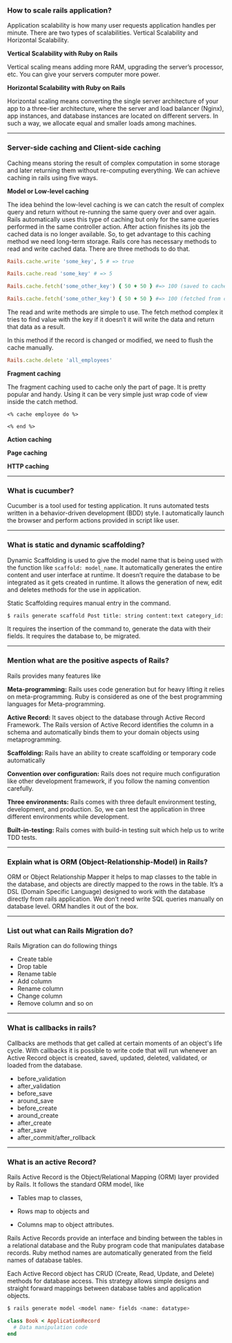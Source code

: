 ### How to scale rails application? 

Application scalability is how many user requests application handles per minute. There are two types of scalabilities. Vertical Scalability and Horizontal Scalability. 

**Vertical Scalability with Ruby on Rails**

Vertical scaling means adding more RAM, upgrading the server’s processor, etc. You can give your servers computer more power. 

**Horizontal Scalability with Ruby on Rails**

Horizontal scaling means converting the single server architecture of your app to a three-tier architecture, where the server and load balancer (Nginx), app instances, and database instances are located on different servers. In such a way, we allocate equal and smaller loads among machines.
***

### Server-side caching and Client-side caching 

Caching means storing the result of complex computation in some storage and later returning them without re-computing everything. We can achieve caching in rails using five ways. 

**Model or Low-level caching**

The idea behind the low-level caching is we can catch the result of complex query and return without re-running the same query over and over again. Rails automatically uses this type of caching but only for the same queries performed in the same controller action. After action finishes its job the cached data is no longer available. So, to get advantage to this caching method we need long-term storage. Rails core has necessary methods to read and write cached data. There are three methods to do that.  

```ruby
Rails.cache.write 'some_key', 5 # => true 

Rails.cache.read 'some_key' # => 5 

Rails.cache.fetch('some_other_key') { 50 + 50 } #=> 100 (saved to cache) 

Rails.cache.fetch('some_other_key') { 50 + 50 } #=> 100 (fetched from cache)
```

The read and write methods are simple to use. The fetch method complex it tries to find value with the key if it doesn’t it will write the data and return that data as a result. 

In this method if the record is changed or modified, we need to flush the cache manually.  

```ruby
Rails.cache.delete 'all_employees' 
```
 

**Fragment caching**

The fragment caching used to cache only the part of page. It is pretty popular and handy. Using it can be very simple just wrap code of view inside the catch method. 

```irb
<% cache employee do %> 

<% end %> 
```

**Action caching**

**Page caching**

**HTTP caching**

***

### What is cucumber? 

Cucumber is a tool used for testing application. It runs automated tests written in a behavior-driven development (BDD) style. I automatically launch the browser and perform actions provided in script like user.
***

### What is static and dynamic scaffolding? 

Dynamic Scaffolding is used to give the model name that is being used with the function like ```scaffold: model_name```. It automatically generates the entire content and user interface at runtime. It doesn’t require the database to be integrated as it gets created in runtime. It allows the generation of new, edit and deletes methods for the use in application. 

Static Scaffolding requires manual entry in the command. 
```bash 
$ rails generate scaffold Post title: string content:text category_id: integer 
```

It requires the insertion of the command to, generate the data with their fields. It requires the database to, be migrated.  
***

### Mention what are the positive aspects of Rails? 

Rails provides many features like 

**Meta-programming:**
Rails uses code generation but for heavy lifting it relies on meta-programming. Ruby is considered as one of the best programming languages for Meta-programming. 

**Active Record:**
It saves object to the database through Active Record Framework. The Rails version of Active Record identifies the column in a schema and automatically binds them to your domain objects using metaprogramming. 

**Scaffolding:**
Rails have an ability to create scaffolding or temporary code automatically 

**Convention over configuration:**
Rails does not require much configuration like other development framework, if you follow the naming convention carefully. 

**Three environments:**
Rails comes with three default environment testing, development, and production. So, we can test the application in three different environments while development. 

**Built-in-testing:**
Rails comes with build-in testing suit which help us to write TDD tests.
***

### Explain what is ORM (Object-Relationship-Model) in Rails? 

ORM or Object Relationship Mapper it helps to map classes to the table in the database, and objects are directly mapped to the rows in the table. It’s a DSL (Domain Specific Language) designed to work with the database directly from rails application. We don’t need write SQL queries manually on database level. ORM handles it out of the box.
***

### List out what can Rails Migration do? 

Rails Migration can do following things 

* Create table
* Drop table
* Rename table 
* Add column
* Rename column 
* Change column
* Remove column and so on 
***

### What is callbacks in rails? 

Callbacks are methods that get called at certain moments of an object's life cycle. With callbacks it is possible to write code that will run whenever an Active Record object is created, saved, updated, deleted, validated, or loaded from the database. 

* before_validation 
* after_validation 
* before_save 
* around_save 
* before_create 
* around_create 
* after_create 
* after_save 
* after_commit/after_rollback 
***
### What is an active Record? 

Rails Active Record is the Object/Relational Mapping (ORM) layer provided by Rails. It follows the standard ORM model, like 

* Tables map to classes, 

* Rows map to objects and 

* Columns map to object attributes. 

Rails Active Records provide an interface and binding between the tables in a relational database and the Ruby program code that manipulates database records. Ruby method names are automatically generated from the field names of database tables. 

Each Active Record object has CRUD (Create, Read, Update, and Delete) methods for database access. This strategy allows simple designs and straight forward mappings between database tables and application objects.

```bash
$ rails generate model <model name> fields <name: datatype>
```

```ruby
class Book < ApplicationRecord
  # Data manipulation code
end
```

### 
